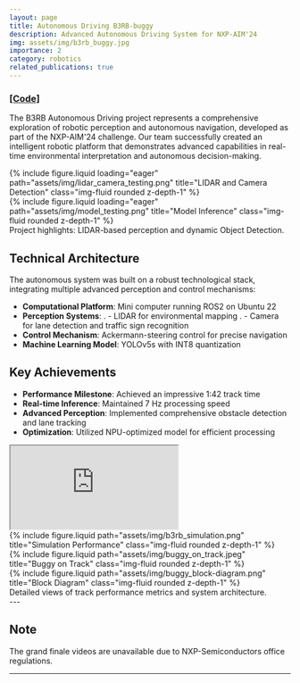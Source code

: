 ```yaml
---
layout: page
title: Autonomous Driving B3RB-buggy
description: Advanced Autonomous Driving System for NXP-AIM'24
img: assets/img/b3rb_buggy.jpg
importance: 2
category: robotics
related_publications: true
---
```

### <a href="https://github.com/Loki-Silvres/Autonomous-Driving-B3RB-buggy">[Code]</a>

The B3RB Autonomous Driving project represents a comprehensive exploration of robotic perception and autonomous navigation, developed as part of the NXP-AIM'24 challenge. Our team successfully created an intelligent robotic platform that demonstrates advanced capabilities in real-time environmental interpretation and autonomous decision-making.

<div class="row">
   <div class="col-sm mt-6 mt-md-0">
       {% include figure.liquid loading="eager" path="assets/img/lidar_camera_testing.png" title="LIDAR and Camera Detection" class="img-fluid rounded z-depth-1" %}
   </div>
   <div class="col-sm mt-6 mt-md-0"> 
       {% include figure.liquid loading="eager" path="assets/img/model_testing.png" title="Model Inference" class="img-fluid rounded z-depth-1" %}
   </div>
</div>
<div class="caption">
   Project highlights: LIDAR-based perception and dynamic Object Detection. 
</div>

## Technical Architecture

The autonomous system was built on a robust technological stack, integrating multiple advanced perception and control mechanisms:

- **Computational Platform**: Mini computer running ROS2 on Ubuntu 22
- **Perception Systems**:
   . - LIDAR for environmental mapping
   . - Camera for lane detection and traffic sign recognition
- **Control Mechanism**: Ackermann-steering control for precise navigation
- **Machine Learning Model**: YOLOv5s with INT8 quantization

## Key Achievements

- **Performance Milestone**: Achieved an impressive 1:42 track time
- **Real-time Inference**: Maintained 7 Hz processing speed
- **Advanced Perception**: Implemented comprehensive obstacle detection and lane tracking
- **Optimization**: Utilized NPU-optimized model for efficient processing

<div class="embed-responsive embed-responsive-16by9">
    <iframe class="embed-responsive-item" src="https://www.youtube.com/embed/n6aP2X9CODE" title="Simulation Demonstration" allow="accelerometer; autoplay; clipboard-write; encrypted-media; gyroscope; picture-in-picture; web-share" allowfullscreen></iframe> 
</div>


<div class="row justify-content-sm-center">
    <div class="col-sm-4 mt-3 mt-md-0">
       {% include figure.liquid path="assets/img/b3rb_simulation.png" title="Simulation Performance" class="img-fluid rounded z-depth-1" %}
   </div> 
   <div class="col-sm-4 mt-3 mt-md-0">
       {% include figure.liquid path="assets/img/buggy_on_track.jpeg" title="Buggy on Track" class="img-fluid rounded z-depth-1" %}
   </div>
   <div class="col-sm-4 mt-3 mt-md-0">
       {% include figure.liquid path="assets/img/buggy_block-diagram.png" title="Block Diagram" class="img-fluid rounded z-depth-1" %}
   </div>
</div>
<div class="caption"> 
   Detailed views of track performance metrics and system architecture.
</div>
---
 
## Note
The grand finale videos are unavailable due to NXP-Semiconductors office regulations.

---    